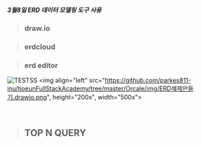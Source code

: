 <h5>3월8일 ERD 데이터 모델링 도구 사용</h5>

> <h3>draw.io</h3>

> <h3>erdcloud</h3>

> <h3>erd editor</h3>
![TESTSS]("https://github.com/parkes811-inu/tjoeunFullStackAcademy/tree/master/Orcale/img/ERD예제만들기.drawio.png")
<img align="left" src="https://github.com/parkes811-inu/tjoeunFullStackAcademy/tree/master/Orcale/img/ERD예제만들기.drawio.png", height="200x", width="500x">


</br>

> **<h2>TOP N QUERY</h2>**

</br> 

